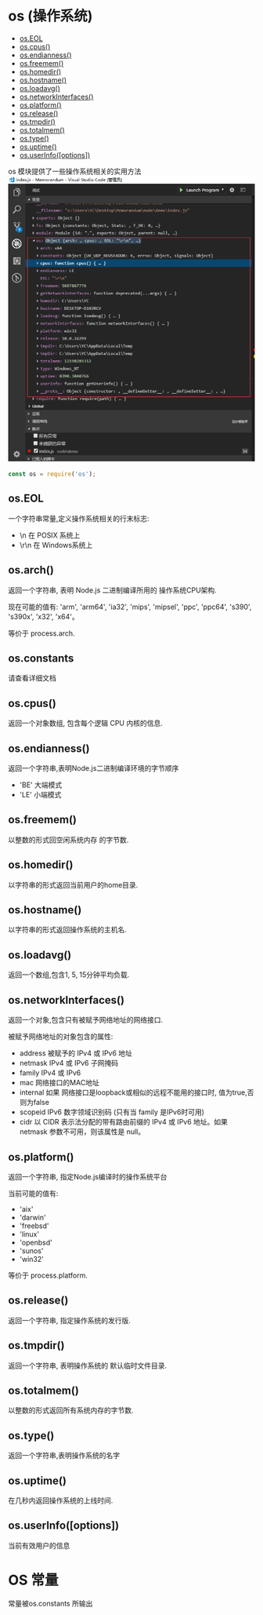 # os (操作系统)

* [os.EOL](#os-eol)
* [os.cpus()](#os-cpus)
* [os.endianness()](#os-endianness)
* [os.freemem()](#os-freemem)
* [os.homedir()](#os-homedir)
* [os.hostname()](#os-hostname)
* [os.loadavg()](#os-loadavg)
* [os.networkInterfaces()](#os-networkinterfaces)
* [os.platform()](#os-platform)
* [os.release()](#os-release)
* [os.tmpdir()](#os-tmpdir)
* [os.totalmem()](#os-totalmem)
* [os.type()](#os-type)
* [os.uptime()](#os-uptime)
* [os.userInfo([options])](#os-userinfo)

os 模块提供了一些操作系统相关的实用方法
![os](./images/9.png)
```js
const os = require('os');
```

<h2 id="os-eol">os.EOL</h2>
一个字符串常量,定义操作系统相关的行末标志:

* \n 在 POSIX 系统上
* \r\n 在 Windows系统上

<h2 id="os-arch">os.arch()</h2>
返回一个字符串, 表明 Node.js 二进制编译所用的 操作系统CPU架构.

现在可能的值有: 'arm', 'arm64', 'ia32', 'mips', 'mipsel', 'ppc', 'ppc64', 's390', 's390x', 'x32', 'x64'。

等价于 process.arch.

<h2 id="os-constants">os.constants</h2>
请查看详细文档

<h2 id="os-cpus">os.cpus()</h2>
返回一个对象数组, 包含每个逻辑 CPU 内核的信息.

<h2 id="os-endianness">os.endianness()</h2>
返回一个字符串,表明Node.js二进制编译环境的字节顺序

* 'BE' 大端模式
* 'LE' 小端模式

<h2 id="os-freemem">os.freemem()</h2>
以整数的形式回空闲系统内存 的字节数.

<h2 id="os-homedir">os.homedir()</h2>
以字符串的形式返回当前用户的home目录.

<h2 id="os-hostname">os.hostname()</h2>
以字符串的形式返回操作系统的主机名.

<h2 id="os-loadavg">os.loadavg()</h2>
返回一个数组,包含1, 5, 15分钟平均负载.

<h2 id="os-networkinterfaces">os.networkInterfaces()</h2>
返回一个对象,包含只有被赋予网络地址的网络接口.

被赋予网络地址的对象包含的属性:

* address <string> 被赋予的 IPv4 或 IPv6 地址
* netmask <string> IPv4 或 IPv6 子网掩码
* family <string> IPv4 或 IPv6
* mac <string> 网络接口的MAC地址
* internal <boolean> 如果 网络接口是loopback或相似的远程不能用的接口时, 值为true,否则为false
* scopeid <number> IPv6 数字领域识别码 (只有当 family 是IPv6时可用)
* cidr <string> 以 CIDR 表示法分配的带有路由前缀的 IPv4 或 IPv6 地址。如果 netmask 参数不可用，则该属性是 null。

<h2 id="os-platform">os.platform()</h2>
返回一个字符串, 指定Node.js编译时的操作系统平台

当前可能的值有:
* 'aix'
* 'darwin'
* 'freebsd'
* 'linux'
* 'openbsd'
* 'sunos'
* 'win32'  

等价于 process.platform.

<h2 id="os-release">os.release()</h2>
返回一个字符串, 指定操作系统的发行版.

<h2 id="os-tmpdir">os.tmpdir()</h2>
返回一个字符串, 表明操作系统的 默认临时文件目录.

<h2 id="os-totalmem">os.totalmem()</h2>
以整数的形式返回所有系统内存的字节数.

<h2 id="os-type">os.type()</h2>
返回一个字符串,表明操作系统的名字

<h2 id="os-uptime">os.uptime()</h2>
在几秒内返回操作系统的上线时间.

<h2 id="os-userinfo">os.userInfo([options])</h2>
当前有效用户的信息

<h1>OS 常量</h1>

常量被os.constants 所输出